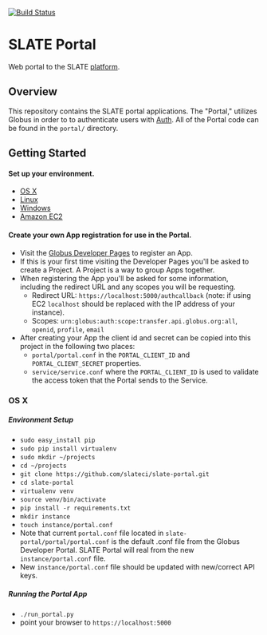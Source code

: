 [![Build Status](https://travis-ci.org/globus/globus-sample-data-portal.svg?branch=master)](https://travis-ci.org/globus/globus-sample-data-portal)

# SLATE Portal
Web portal to the SLATE [platform](https://www.portal.slateci.io/).

## Overview
This repository contains the SLATE portal applications. The "Portal," utilizes Globus in order to to authenticate users with [Auth](https://docs.globus.org/api/auth/). All of the Portal code can be found in the `portal/` directory.

## Getting Started
#### Set up your environment.
* [OS X](#os-x)
* [Linux](#linux-ubuntu)
* [Windows](#windows)
* [Amazon EC2](#amazon-ec2)

#### Create your own App registration for use in the Portal. 
* Visit the [Globus Developer Pages](https://developers.globus.org) to register an App.
* If this is your first time visiting the Developer Pages you'll be asked to create a Project. A Project is a way to group Apps together.
* When registering the App you'll be asked for some information, including the redirect URL and any scopes you will be requesting.
    * Redirect URL: `https://localhost:5000/authcallback` (note: if using EC2 `localhost` should be replaced with the IP address of your instance).
    * Scopes: `urn:globus:auth:scope:transfer.api.globus.org:all`, `openid`, `profile`, `email`
* After creating your App the client id and secret can be copied into this project in the following two places:
    * `portal/portal.conf` in the `PORTAL_CLIENT_ID` and `PORTAL_CLIENT_SECRET` properties.
    * `service/service.conf` where the `PORTAL_CLIENT_ID` is used to validate the access token that the Portal sends to the Service.

### OS X

##### Environment Setup

* `sudo easy_install pip`
* `sudo pip install virtualenv`
* `sudo mkdir ~/projects`
* `cd ~/projects`
* `git clone https://github.com/slateci/slate-portal.git`
* `cd slate-portal`
* `virtualenv venv`
* `source venv/bin/activate`
* `pip install -r requirements.txt`
* `mkdir instance`
* `touch instance/portal.conf`
* Note that current `portal.conf` file located in `slate-portal/portal/portal.conf` is the default .conf file from the Globus Developer Portal. SLATE Portal will real from the new `instance/portal.conf` file.
* New `instance/portal.conf` file should be updated with new/correct API keys.

##### Running the Portal App

* `./run_portal.py`
* point your browser to `https://localhost:5000`
